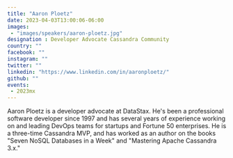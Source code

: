 ```yaml
---
title: "Aaron Ploetz"
date: 2023-04-03T13:00:06-06:00
images: 
 - "images/speakers/aaron-ploetz.jpg"
designation : Developer Advocate Cassandra Community
country: ""
facebook: ""
instagram: ""
twitter: ""
linkedin: "https://www.linkedin.com/in/aaronploetz/"
github: ""
events: 
 - 2023mx
---
```


Aaron Ploetz is a developer advocate at DataStax. He's been a professional software developer since 1997 and has several years of experience working on and leading DevOps teams for startups and Fortune 50 enterprises. He is a three-time Cassandra MVP, and has worked as an author on the books "Seven NoSQL Databases in a Week" and "Mastering 
Apache Cassandra 3.x."